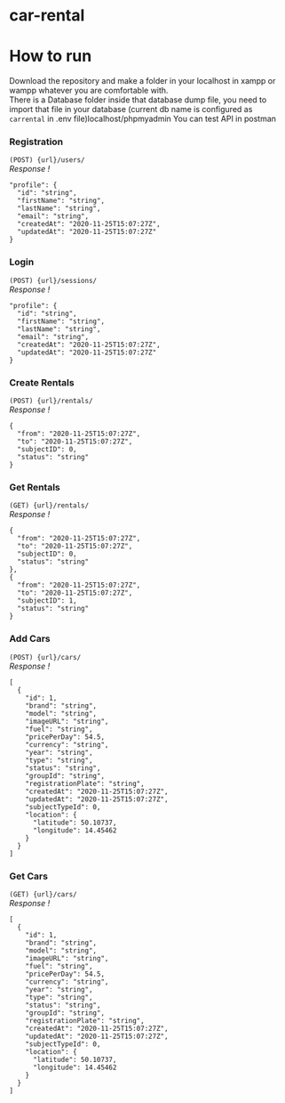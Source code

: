 # car-rental
# How to run
Download the repository and make a folder in your localhost in xampp or wampp whatever you are comfortable with.<br>
There is a Database folder inside that database dump file, you need to import that file in your database (current db name is configured as `carrental` in .env file)localhost/phpmyadmin
You can test API in postman

### **Registration** 
`(POST) {url}/users/` <br>
_Response !_
```
"profile": {
  "id": "string",
  "firstName": "string",
  "lastName": "string",
  "email": "string",
  "createdAt": "2020-11-25T15:07:27Z",
  "updatedAt": "2020-11-25T15:07:27Z"
}
```

### **Login** 
`(POST) {url}/sessions/` <br>
_Response !_
```
"profile": {
  "id": "string",
  "firstName": "string",
  "lastName": "string",
  "email": "string",
  "createdAt": "2020-11-25T15:07:27Z",
  "updatedAt": "2020-11-25T15:07:27Z"
}
```
### **Create Rentals** 
`(POST) {url}/rentals/` <br>
_Response !_
```
{
  "from": "2020-11-25T15:07:27Z",
  "to": "2020-11-25T15:07:27Z",
  "subjectID": 0,
  "status": "string"
}
```

### **Get Rentals** 
`(GET) {url}/rentals/` <br>
_Response !_
```
{
  "from": "2020-11-25T15:07:27Z",
  "to": "2020-11-25T15:07:27Z",
  "subjectID": 0,
  "status": "string"
},
{
  "from": "2020-11-25T15:07:27Z",
  "to": "2020-11-25T15:07:27Z",
  "subjectID": 1,
  "status": "string"
}
```
### **Add Cars** 
`(POST) {url}/cars/` <br>
_Response !_
```
[
  {
    "id": 1,
    "brand": "string",
    "model": "string",
    "imageURL": "string",
    "fuel": "string",
    "pricePerDay": 54.5,
    "currency": "string",
    "year": "string",
    "type": "string",
    "status": "string",
    "groupId": "string",
    "registrationPlate": "string",
    "createdAt": "2020-11-25T15:07:27Z",
    "updatedAt": "2020-11-25T15:07:27Z",
    "subjectTypeId": 0,
    "location": {
      "latitude": 50.10737,
      "longitude": 14.45462
    }
  }
]
```
### **Get Cars** 
`(GET) {url}/cars/` <br>
_Response !_
```
[
  {
    "id": 1,
    "brand": "string",
    "model": "string",
    "imageURL": "string",
    "fuel": "string",
    "pricePerDay": 54.5,
    "currency": "string",
    "year": "string",
    "type": "string",
    "status": "string",
    "groupId": "string",
    "registrationPlate": "string",
    "createdAt": "2020-11-25T15:07:27Z",
    "updatedAt": "2020-11-25T15:07:27Z",
    "subjectTypeId": 0,
    "location": {
      "latitude": 50.10737,
      "longitude": 14.45462
    }
  }
]
```


